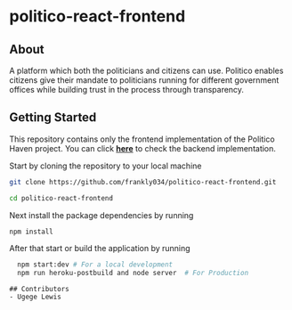 # politico-react-frontend

## About

A platform which both the politicians and citizens can use. Politico enables citizens give their mandate to politicians running for different government offices while building trust in the process through transparency.

## Getting Started

This repository contains only the frontend implementation of the Politico Haven project. You can click **[here](https://github.com/frankly034/politico)** to check the backend implementation.

Start by cloning the repository to your local machine

```bash
git clone https://github.com/frankly034/politico-react-frontend.git

cd politico-react-frontend
```

Next install the package dependencies by running

```bash
npm install
```

After that start or build the application by running

```bash
  npm start:dev # For a local development
  npm run heroku-postbuild and node server  # For Production
```

```
## Contributors
- Ugege Lewis